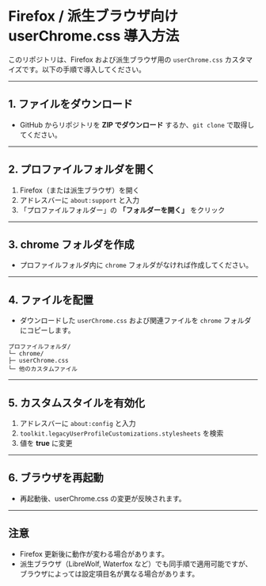 # Firefox / 派生ブラウザ向け userChrome.css 導入方法

このリポジトリは、Firefox および派生ブラウザ用の `userChrome.css` カスタマイズです。以下の手順で導入してください。

---

## 1. ファイルをダウンロード

- GitHub からリポジトリを **ZIP でダウンロード** するか、`git clone` で取得してください。

---

## 2. プロファイルフォルダを開く

1. Firefox（または派生ブラウザ）を開く  
2. アドレスバーに `about:support` と入力  
3. 「プロファイルフォルダー」の **「フォルダーを開く」** をクリック

---

## 3. chrome フォルダを作成

- プロファイルフォルダ内に `chrome` フォルダがなければ作成してください。

---

## 4. ファイルを配置

- ダウンロードした `userChrome.css` および関連ファイルを `chrome` フォルダにコピーします。

```
プロファイルフォルダ/
└─ chrome/
├─ userChrome.css
└─ 他のカスタムファイル
```

---

## 5. カスタムスタイルを有効化

1. アドレスバーに `about:config` と入力  
2. `toolkit.legacyUserProfileCustomizations.stylesheets` を検索  
3. 値を **true** に変更

---

## 6. ブラウザを再起動

- 再起動後、userChrome.css の変更が反映されます。

---

## 注意

- Firefox 更新後に動作が変わる場合があります。  
- 派生ブラウザ（LibreWolf, Waterfox など）でも同手順で適用可能ですが、ブラウザによっては設定項目名が異なる場合があります。
